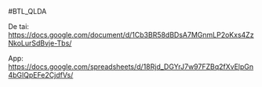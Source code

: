 

#BTL_QLDA

De tai: https://docs.google.com/document/d/1Cb3BR58dBDsA7MGnmLP2oKxs4ZzNkoLurSdBvje-Tbs/

App: https://docs.google.com/spreadsheets/d/18Rjd_DGYrJ7w97FZBq2fXvElpGn4bGlQpEFe2CjdfVs/
